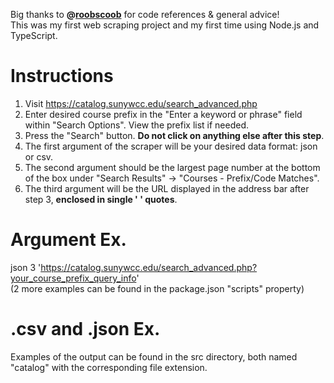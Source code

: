 Big thanks to **@[roobscoob](https://github.com/roobscoob)** for code references & general advice!  
This was my first web scraping project and my first time using Node.js and TypeScript.

# Instructions
1. Visit https://catalog.sunywcc.edu/search_advanced.php
2. Enter desired course prefix in the "Enter a keyword or phrase" field within "Search Options". View the prefix list if needed.
3. Press the "Search" button. **Do not click on anything else after this step**.
4. The first argument of the scraper will be your desired data format: json or csv.
5. The second argument should be the largest page number at the bottom of the box under "Search Results" -> "Courses - Prefix/Code Matches".
6. The third argument will be the URL displayed in the address bar after step 3, **enclosed in single ' ' quotes**.

# Argument Ex.
json 3 'https://catalog.sunywcc.edu/search_advanced.php?your_course_prefix_query_info'  
(2 more examples can be found in the package.json "scripts" property)

# .csv and .json Ex.
Examples of the output can be found in the src directory, both named "catalog" with the corresponding file extension.
